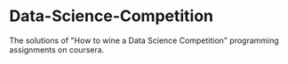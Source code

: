 # Data-Science-Competition

The solutions of "How to wine a Data Science Competition" programming assignments on coursera.

